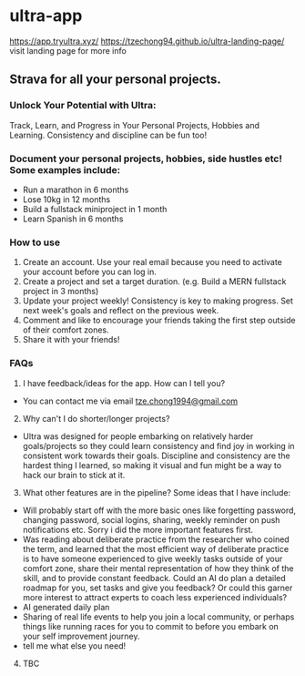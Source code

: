 # ultra-app

https://app.tryultra.xyz/ 
https://tzechong94.github.io/ultra-landing-page/ visit landing page for more info

## Strava for all your personal projects.
### Unlock Your Potential with Ultra:
Track, Learn, and Progress in Your Personal Projects, Hobbies and Learning. Consistency and discipline can be fun too!

### Document your personal projects, hobbies, side hustles etc! Some examples include:
- Run a marathon in 6 months
- Lose 10kg in 12 months
- Build a fullstack miniproject in 1 month
- Learn Spanish in 6 months

### How to use
1. Create an account. Use your real email because you need to activate your account before you can log in.
2. Create a project and set a target duration. (e.g. Build a MERN fullstack project in 3 months)
3. Update your project weekly! Consistency is key to making progress. Set next week's goals and reflect on the previous week.
4. Comment and like to encourage your friends taking the first step outside of their comfort zones. 
5. Share it with your friends!


### FAQs
1. I have feedback/ideas for the app. How can I tell you? 
- You can contact me via email tze.chong1994@gmail.com

2. Why can't I do shorter/longer projects? 
- Ultra was designed for people embarking on relatively harder goals/projects so they could learn consistency and find joy in working in consistent work towards their goals. Discipline and consistency are the hardest thing I learned, so making it visual and fun might be a way to hack our brain to stick at it.

3. What other features are in the pipeline?
Some ideas that I have include:
- Will probably start off with the more basic ones like forgetting password, changing password, social logins, sharing, weekly reminder on push notifications etc. Sorry i did the more important features first. 
- Was reading about deliberate practice from the researcher who coined the term, and learned that the most efficient way of deliberate practice is to have someone experienced to give weekly tasks outside of your comfort zone, share their mental representation of how they think of the skill, and to provide constant feedback. Could an AI do plan a detailed roadmap for you, set tasks and give you feedback? Or could this garner more interest to attract experts to coach less experienced individuals? 
- AI generated daily plan
- Sharing of real life events to help you join a local community, or perhaps things like running races for you to commit to before you embark on your self improvement journey.
- tell me what else you need!

4. TBC


